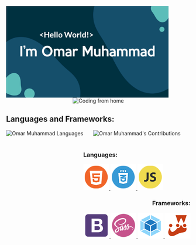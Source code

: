 <div align="center">
  <img align="left" src="./photos/Presentation.png" alt="Coding from home" height="250">
  <img src="https://media.giphy.com/media/qgQUggAC3Pfv687qPC/giphy.gif" alt="Coding from home" height="250">
</div>

## Languages and Frameworks:

<div align="center" width="100%">
  <img align="left" src="https://github-readme-stats.vercel.app/api/top-langs?username=Omar-Muhamad&show_icons=true&theme=dark&locale=en&layout=compact" alt="Omar Muhammad Languages" height="155"/>
  <img src="https://github-readme-streak-stats.herokuapp.com/?user=Omar-Muhamad&theme=dark" alt="Omar Muhammad's Contributions" height="155"/>
</div>
<br>

<div align="center">
  <div align="left" width="47%">
    <h3>Languages:</h3>
    <a href="https://www.w3.org/html/" target="_blank" rel="noreferrer">
      <img src="./photos/HTML5.png" alt="HTML5"/>
    </a>
    <a href="https://www.w3schools.com/css/" target="_blank" rel="noreferrer">
      <img src="./photos/CSS3.png" alt="CSS3"/>
    </a>
    <a href="https://developer.mozilla.org/en-US/docs/Web/JavaScript" target="_blank" rel="noreferrer">
      <img src="./photos/JS.png" alt="JavaScript"/>
    </a>
  </div>

  <div align="right" width="47%">
    <h3>Frameworks:</h3>
    <a href="https://getbootstrap.com" target="_blank" rel="noreferrer">
      <img src="./photos/Bootstarb.png" alt="HTML5"/>
    </a>
    <a href="https://sass-lang.com" target="_blank" rel="noreferrer">
      <img src="./photos/SASS.png" alt="CSS3"/>
    </a>
    <a href="https://webpack.js.org" target="_blank" rel="noreferrer">
      <img src="./photos/Webpack.png" alt="JavaScript"/>
    </a>
    <a href="https://jestjs.io/" target="_blank" rel="noreferrer">
      <img src="./photos/Jest.png" alt="JavaScript"/>
    </a>
  </div>
</div>